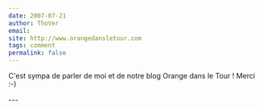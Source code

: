 ```yaml
---
date: 2007-07-21
author: ThoVer
email: 
site: http://www.orangedansletour.com
tags: comment
permalink: false
---
```


<p>C'est sympa de parler de moi et de notre blog Orange dans le Tour ! Merci :-)</p>
---